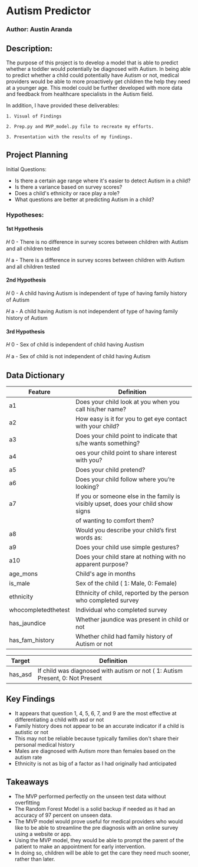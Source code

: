 # Autism Predictor

### Author: Austin Aranda

## Description: 

The purpose of this project is to develop a model that is able to predict whether a toddler would potentially be diagnosed with Autism. In being able to predict whether a child could potentially have Autism or not, medical providers would be able to more proactively get children the help they need at a younger age. This model could be further developed with more data and feedback from healthcare specialists in the Autism field. 

In addition, I have provided these deliverables:

    1. Visual of Findings
    
    2. Prep.py and MVP_model.py file to recreate my efforts.
    
    3. Presentation with the results of my findings.

## Project Planning

Initial Questions:
- Is there a certain age range where it's easier to detect Autism in a child?
- Is there a variance based on survey scores?
- Does a child's ethnicity or race play a role?
- What questions are better at predicting Autism in a child?


### Hypotheses:

#### 1st Hypothesis

𝐻 0 - There is no difference in survey scores between children with Autism and all children tested

𝐻 a - There is a difference in survey scores between children with Autism and all children tested

#### 2nd Hypothesis

𝐻 0 - A child having Autism is independent of type of having family history of Autism

𝐻 a - A child having Autism is not independent of type of having family history of Autism

#### 3rd Hypothesis

𝐻 0 - Sex of child is independent of child having Austism

𝐻 a - Sex of child is not independent of child having Autism


## Data Dictionary

| Feature | Definition |
| --- | --- |
| a1 | Does your child look at you when you call his/her name? |
| a2 | How easy is it for you to get eye contact with your child?  |
| a3 | Does your child point to indicate that s/he wants something? |
| a4 | oes your child point to share interest with you? |
| a5 | Does your child pretend? |
| a6 | Does your child follow where you’re looking?  |
| a7 | If you or someone else in the family is visibly upset, does your child show signs 
|    | of wanting to comfort them? |
| a8 | Would you describe your child’s first words as: |
| a9 | Does your child use simple gestures? |
| a10 | Does your child stare at nothing with no apparent purpose? |
| age_mons | Child's age in months |
| is_male | Sex of the child ( 1: Male, 0: Female) |
| ethnicity | Ethnicity of child, reported by the person who completed survey |
| whocompletedthetest | Individual who completed survey |
| has_jaundice | Whether jaundice was present in child or not |
| has_fam_history | Whether child had family history of Autism or not |

| Target | Definition |
| --- | --- |
| has_asd | If child was diagnosed with autism or not ( 1: Autism Present, 0: Not Present|


## Key Findings

- It appears that question 1, 4, 5, 6, 7, and 9 are the most effective at differentiating a child with asd or not
- Family history does not appear to be an accurate indicator if a child is autistic or not
- This may not be reliable because typically families don't share their personal medical history
- Males are diagnosed with Autism more than females based on the autism rate
- Ethnicity is not as big of a factor as I had originally had anticipated

## Takeaways

- The MVP performed perfectly on the unseen test data without overfitting
- The Random Forest Model is a solid backup if needed as it had an accuracy of 97 percent on unseen data.
- The MVP model would prove useful for medical providers who would like to be able to streamline the pre diagnosis with an online survey using a website or app.
- Using the MVP model, they would be able to prompt the parent of the patient to make an appointment for early intervention.
- In doing so, children will be able to get the care they need much sooner, rather than later.

